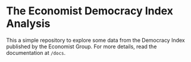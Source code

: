 # The Economist Democracy Index Analysis

This a simple repository to explore some data from the Democracy Index 
published by the Economist Group. For more details, read the documentation 
at `/docs`.